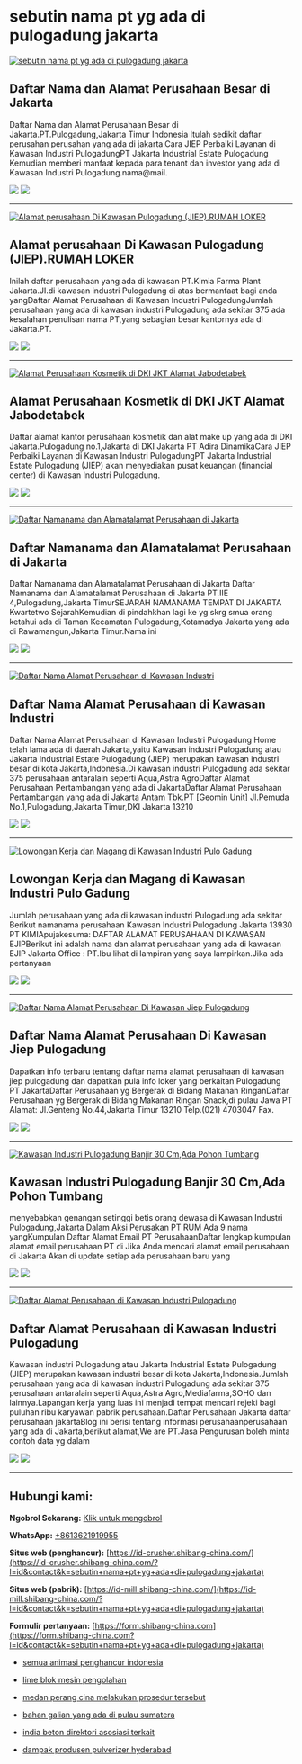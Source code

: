 # sebutin nama pt yg ada di pulogadung jakarta

<a href="https://swt.shibang-china.com/?l=id&img&k=sebutin+nama+pt+yg+ada+di+pulogadung+jakarta" target="_blank">![sebutin nama pt yg ada di pulogadung jakarta](http://static.shibang-china.com/all-800x300/85.jpg)</a>

## Daftar Nama dan Alamat Perusahaan Besar di Jakarta
Daftar Nama dan Alamat Perusahaan Besar di Jakarta.PT.Pulogadung,Jakarta Timur Indonesia Itulah sedikit daftar perusahan perusahan yang ada di jakarta.Cara JIEP Perbaiki Layanan di Kawasan Industri PulogadungPT Jakarta Industrial Estate Pulogadung Kemudian memberi manfaat kepada para tenant dan investor yang ada di Kawasan Industri Pulogadung.nama@mail.


<a href="https://whatsapp.shibangsoft.com/WhatsApp.php" target="_blank" title="WhatsApp">![](http://static.shibang-china.com/icon/whatsapp.png)</a> <a href="https://swt.shibang-china.com/?l=id&icon&k=sebutin+nama+pt+yg+ada+di+pulogadung+jakarta" target="_blank">![](http://static.shibang-china.com/icon/chat-id.png)</a>

---

<a href="https://swt.shibang-china.com/?l=id&img&k=sebutin+nama+pt+yg+ada+di+pulogadung+jakarta" target="_blank">![Alamat perusahaan Di Kawasan Pulogadung (JIEP).RUMAH LOKER](http://static.shibang-china.com/all-800x300/578.jpg)</a>

## Alamat perusahaan Di Kawasan Pulogadung (JIEP).RUMAH LOKER
Inilah daftar perusahaan yang ada di kawasan PT.Kimia Farma Plant Jakarta.JI.di kawasan industri Pulogadung di atas bermanfaat bagi anda yangDaftar Alamat Perusahaan di Kawasan Industri PulogadungJumlah perusahaan yang ada di kawasan industri Pulogadung ada sekitar 375 ada kesalahan penulisan nama PT,yang sebagian besar kantornya ada di Jakarta.PT.


<a href="https://whatsapp.shibangsoft.com/WhatsApp.php" target="_blank" title="WhatsApp">![](http://static.shibang-china.com/icon/whatsapp.png)</a> <a href="https://swt.shibang-china.com/?l=id&icon&k=sebutin+nama+pt+yg+ada+di+pulogadung+jakarta" target="_blank">![](http://static.shibang-china.com/icon/chat-id.png)</a>

---

<a href="https://swt.shibang-china.com/?l=id&img&k=sebutin+nama+pt+yg+ada+di+pulogadung+jakarta" target="_blank">![Alamat Perusahaan Kosmetik di DKI JKT Alamat Jabodetabek](http://static.shibang-china.com/all-800x300/1255.jpg)</a>

## Alamat Perusahaan Kosmetik di DKI JKT Alamat Jabodetabek
Daftar alamat kantor perusahaan kosmetik dan alat make up yang ada di DKI Jakarta.Pulogadung no.1,Jakarta di DKI Jakarta PT Adira DinamikaCara JIEP Perbaiki Layanan di Kawasan Industri PulogadungPT Jakarta Industrial Estate Pulogadung (JIEP) akan menyediakan pusat keuangan (financial center) di Kawasan Industri Pulogadung.


<a href="https://whatsapp.shibangsoft.com/WhatsApp.php" target="_blank" title="WhatsApp">![](http://static.shibang-china.com/icon/whatsapp.png)</a> <a href="https://swt.shibang-china.com/?l=id&icon&k=sebutin+nama+pt+yg+ada+di+pulogadung+jakarta" target="_blank">![](http://static.shibang-china.com/icon/chat-id.png)</a>

---

<a href="https://swt.shibang-china.com/?l=id&img&k=sebutin+nama+pt+yg+ada+di+pulogadung+jakarta" target="_blank">![Daftar Namanama dan Alamatalamat Perusahaan di Jakarta](http://static.shibang-china.com/all-800x300/654.jpg)</a>

## Daftar Namanama dan Alamatalamat Perusahaan di Jakarta
Daftar Namanama dan Alamatalamat Perusahaan di Jakarta Daftar Namanama dan Alamatalamat Perusahaan di Jakarta PT.IIE 4,Pulogadung,Jakarta TimurSEJARAH NAMANAMA TEMPAT DI JAKARTA Kwartetwo SejarahKemudian di pindahkhan lagi ke yg skrg smua orang ketahui ada di Taman Kecamatan Pulogadung,Kotamadya Jakarta yang ada di Rawamangun,Jakarta Timur.Nama ini


<a href="https://whatsapp.shibangsoft.com/WhatsApp.php" target="_blank" title="WhatsApp">![](http://static.shibang-china.com/icon/whatsapp.png)</a> <a href="https://swt.shibang-china.com/?l=id&icon&k=sebutin+nama+pt+yg+ada+di+pulogadung+jakarta" target="_blank">![](http://static.shibang-china.com/icon/chat-id.png)</a>

---

<a href="https://swt.shibang-china.com/?l=id&img&k=sebutin+nama+pt+yg+ada+di+pulogadung+jakarta" target="_blank">![Daftar Nama Alamat Perusahaan di Kawasan Industri](http://static.shibang-china.com/all-800x300/590.jpg)</a>

## Daftar Nama Alamat Perusahaan di Kawasan Industri
Daftar Nama Alamat Perusahaan di Kawasan Industri Pulogadung Home telah lama ada di daerah Jakarta,yaitu Kawasan industri Pulogadung atau Jakarta Industrial Estate Pulogadung (JIEP) merupakan kawasan industri besar di kota Jakarta,Indonesia.Di kawasan industri Pulogadung ada sekitar 375 perusahaan antaralain seperti Aqua,Astra AgroDaftar Alamat Perusahaan Pertambangan yang ada di JakartaDaftar Alamat Perusahaan Pertambangan yang ada di Jakarta Antam Tbk.PT [Geomin Unit] Jl.Pemuda No.1,Pulogadung,Jakarta Timur,DKI Jakarta 13210


<a href="https://whatsapp.shibangsoft.com/WhatsApp.php" target="_blank" title="WhatsApp">![](http://static.shibang-china.com/icon/whatsapp.png)</a> <a href="https://swt.shibang-china.com/?l=id&icon&k=sebutin+nama+pt+yg+ada+di+pulogadung+jakarta" target="_blank">![](http://static.shibang-china.com/icon/chat-id.png)</a>

---

<a href="https://swt.shibang-china.com/?l=id&img&k=sebutin+nama+pt+yg+ada+di+pulogadung+jakarta" target="_blank">![Lowongan Kerja dan Magang di Kawasan Industri Pulo Gadung](http://static.shibang-china.com/all-800x300/664.jpg)</a>

## Lowongan Kerja dan Magang di Kawasan Industri Pulo Gadung
Jumlah perusahaan yang ada di kawasan industri Pulogadung ada sekitar Berikut namanama perusahaan Kawasan Industri Pulogadung Jakarta 13930 PT KIMIApujakesuma: DAFTAR ALAMAT PERUSAHAAN DI KAWASAN EJIPBerikut ini adalah nama dan alamat perusahaan yang ada di kawasan EJIP Jakarta Office : PT.Ibu lihat di lampiran yang saya lampirkan.Jika ada pertanyaan


<a href="https://whatsapp.shibangsoft.com/WhatsApp.php" target="_blank" title="WhatsApp">![](http://static.shibang-china.com/icon/whatsapp.png)</a> <a href="https://swt.shibang-china.com/?l=id&icon&k=sebutin+nama+pt+yg+ada+di+pulogadung+jakarta" target="_blank">![](http://static.shibang-china.com/icon/chat-id.png)</a>

---

<a href="https://swt.shibang-china.com/?l=id&img&k=sebutin+nama+pt+yg+ada+di+pulogadung+jakarta" target="_blank">![Daftar Nama Alamat Perusahaan Di Kawasan Jiep Pulogadung](http://static.shibang-china.com/all-800x300/1123.jpg)</a>

## Daftar Nama Alamat Perusahaan Di Kawasan Jiep Pulogadung
Dapatkan info terbaru tentang daftar nama alamat perusahaan di kawasan jiep pulogadung dan dapatkan pula info loker yang berkaitan Pulogadung PT JakartaDaftar Perusahaan yg Bergerak di Bidang Makanan RinganDaftar Perusahaan yg Bergerak di Bidang Makanan Ringan Snack,di pulau Jawa PT Alamat: Jl.Genteng No.44,Jakarta Timur 13210 Telp.(021) 4703047 Fax.


<a href="https://whatsapp.shibangsoft.com/WhatsApp.php" target="_blank" title="WhatsApp">![](http://static.shibang-china.com/icon/whatsapp.png)</a> <a href="https://swt.shibang-china.com/?l=id&icon&k=sebutin+nama+pt+yg+ada+di+pulogadung+jakarta" target="_blank">![](http://static.shibang-china.com/icon/chat-id.png)</a>

---

<a href="https://swt.shibang-china.com/?l=id&img&k=sebutin+nama+pt+yg+ada+di+pulogadung+jakarta" target="_blank">![Kawasan Industri Pulogadung Banjir 30 Cm,Ada Pohon Tumbang](http://static.shibang-china.com/all-800x300/1067.jpg)</a>

## Kawasan Industri Pulogadung Banjir 30 Cm,Ada Pohon Tumbang
menyebabkan genangan setinggi betis orang dewasa di Kawasan Industri Pulogadung,Jakarta Dalam Aksi Perusakan PT RUM Ada 9 nama yangKumpulan Daftar Alamat Email PT PerusahaanDaftar lengkap kumpulan alamat email perusahaan PT di Jika Anda mencari alamat email perusahaan di Jakarta Akan di update setiap ada perusahaan baru yang


<a href="https://whatsapp.shibangsoft.com/WhatsApp.php" target="_blank" title="WhatsApp">![](http://static.shibang-china.com/icon/whatsapp.png)</a> <a href="https://swt.shibang-china.com/?l=id&icon&k=sebutin+nama+pt+yg+ada+di+pulogadung+jakarta" target="_blank">![](http://static.shibang-china.com/icon/chat-id.png)</a>

---

<a href="https://swt.shibang-china.com/?l=id&img&k=sebutin+nama+pt+yg+ada+di+pulogadung+jakarta" target="_blank">![Daftar Alamat Perusahaan di Kawasan Industri Pulogadung](http://static.shibang-china.com/all-800x300/810.jpg)</a>

## Daftar Alamat Perusahaan di Kawasan Industri Pulogadung
Kawasan industri Pulogadung atau Jakarta Industrial Estate Pulogadung (JIEP) merupakan kawasan industri besar di kota Jakarta,Indonesia.Jumlah perusahaan yang ada di kawasan industri Pulogadung ada sekitar 375 perusahaan antaralain seperti Aqua,Astra Agro,Mediafarma,SOHO dan lainnya.Lapangan kerja yang luas ini menjadi tempat mencari rejeki bagi puluhan ribu karyawan pabrik perusahaan.Daftar Perusahaan Jakarta daftar perusahaan jakartaBlog ini berisi tentang informasi perusahaanperusahaan yang ada di Jakarta,berikut alamat,We are PT.Jasa Pengurusan boleh minta contoh data yg dalam


<a href="https://whatsapp.shibangsoft.com/WhatsApp.php" target="_blank" title="WhatsApp">![](http://static.shibang-china.com/icon/whatsapp.png)</a> <a href="https://swt.shibang-china.com/?l=id&icon&k=sebutin+nama+pt+yg+ada+di+pulogadung+jakarta" target="_blank">![](http://static.shibang-china.com/icon/chat-id.png)</a>

---
## Hubungi kami:

**Ngobrol Sekarang:** [Klik untuk mengobrol](https://swt.shibang-china.com?l=id&contact&k=sebutin+nama+pt+yg+ada+di+pulogadung+jakarta)

**WhatsApp:**  [+8613621919955](https://whatsapp.shibangsoft.com/WhatsApp.php)

**Situs web (penghancur):** [https://id-crusher.shibang-china.com/](https://id-crusher.shibang-china.com/?l=id&contact&k=sebutin+nama+pt+yg+ada+di+pulogadung+jakarta)

**Situs web (pabrik):** [https://id-mill.shibang-china.com/](https://id-mill.shibang-china.com/?l=id&contact&k=sebutin+nama+pt+yg+ada+di+pulogadung+jakarta)

**Formulir pertanyaan:** [https://form.shibang-china.com](https://form.shibang-china.com?l=id&contact&k=sebutin+nama+pt+yg+ada+di+pulogadung+jakarta)

* [semua animasi penghancur indonesia](../38/semua%20animasi%20penghancur%20indonesia.md)

* [lime blok mesin pengolahan](../37/lime%20blok%20mesin%20pengolahan.md)

* [medan perang cina melakukan prosedur tersebut](../35/medan%20perang%20cina%20melakukan%20prosedur%20tersebut.md)

* [bahan galian yang ada di pulau sumatera](../33/bahan%20galian%20yang%20ada%20di%20pulau%20sumatera.md)

* [india beton direktori asosiasi terkait](../32/india%20beton%20direktori%20asosiasi%20terkait.md)

* [dampak produsen pulverizer hyderabad](../40/dampak%20produsen%20pulverizer%20hyderabad.md)
